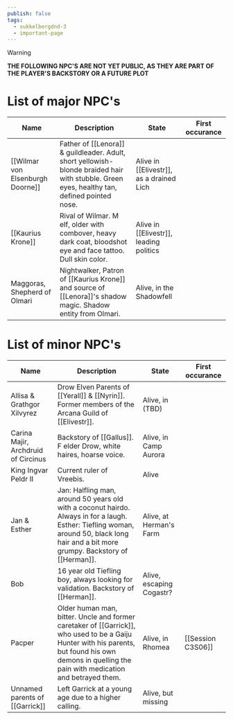 ```yaml
---
publish: false
tags:
  - sukkelbergdnd-3
  - important-page
---
```

> [!warning]
> **THE FOLLOWING NPC'S ARE NOT YET PUBLIC, AS THEY ARE PART OF THE PLAYER'S BACKSTORY OR A FUTURE PLOT**
# List of major NPC's

| Name                             | Description                                                                                                                                 | State                                         | First occurance |
| -------------------------------- | ------------------------------------------------------------------------------------------------------------------------------------------- | --------------------------------------------- | --------------- |
| [[Wilmar von Elsenburgh Doorne]] | Father of [[Lenora]] & guildleader. Adult, short yellowish-blonde braided hair with stubble. Green eyes, healthy tan, defined pointed nose. | Alive in [[Elivestr]], as a drained Lich      |                 |
| [[Kaurius Krone]]                | Rival of Wilmar. M elf, older with combover, heavy dark coat, bloodshot eye and face tattoo. Dull skin color.                               | Alive in [[Elivestr]], leading politics       |                 |
| Maggoras, Shepherd of Olmari     | Nightwalker, Patron of [[Kaurius Krone]] and source of [[Lenora]]'s shadow magic. Shadow entity from Olmari.                                | Alive, in the Shadowfell                      |                 |

# List of minor NPC's
| Name                                | Description                                                                                                                                                                                          | State                    | First occurance   |
| ----------------------------------- | ---------------------------------------------------------------------------------------------------------------------------------------------------------------------------------------------------- | ------------------------ | ----------------- |
| Allisa & Grathgor Xilvyrez          | Drow Elven Parents of [[Yerall]] & [[Nyrin]]. Former members of the Arcana Guild of [[Elivestr]].                                                                                                    | Alive, in (TBD)          |                   |
| Carina Majir, Archdruid of Circinus | Backstory of [[Gallus]]. F elder Drow, white haires, hoarse voice.                                                                                                                                   | Alive, in Camp Aurora    |                   |
| King Ingvar Peldr II                | Current ruler of Vreebis.                                                                                                                                                                            | Alive                    |                   |
| Jan & Esther                        | Jan: Halfling man, around 50 years old with a coconut hairdo. Always in for a laugh. Esther: Tiefling woman, around 50, black long hair and a bit more grumpy. Backstory of [[Herman]].              | Alive, at Herman's Farm  |                   |
| Bob                                 | 16 year old Tiefling boy, always looking for validation. Backstory of [[Herman]].                                                                                                                    | Alive, escaping Cogastr? |                   |
| Pacper                              | Older human man, bitter. Uncle and former caretaker of [[Garrick]], who used to be a Gaiju Hunter with his parents, but found his own demons in quelling the pain with medication and betrayed them. | Alive, in Rhomea         | [[Session C3S06]] |
| Unnamed parents of [[Garrick]]      | Left Garrick at a young age due to a higher calling.                                                                                                                                                 | Alive, but missing       |                   |

